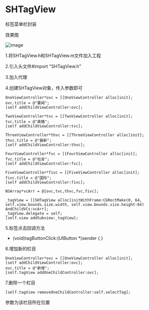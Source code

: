 # SHTagView
标签菜单栏封装

效果图

![image](http://github.com/shihao123/SHTagView/master/效果图.gif)

1.将SHTagView.h和SHTagView.m文件加入工程

2.引入头文件#import "SHTagView.h"

3.加入代理<tagClickDelegate>

4.创建SHTagView对象，传入参数即可

    OneViewController*ovc = [[OneViewController alloc]init];
    ovc.title = @"要闻";
    [self addChildViewController:ovc];

    TwoViewController*tvc = [[TwoViewController alloc]init];
    tvc.title = @"直播";
    [self addChildViewController:tvc];

    ThreeViewController*thvc = [[ThreeViewController alloc]init];
    thvc.title = @"最新";
    [self addChildViewController:thvc];

    FourViewController*fvc = [[FourViewController alloc]init];
    fvc.title = @"社会";
    [self addChildViewController:fvc];

    FiveViewController*fivc = [[FiveViewController alloc]init];
    fivc.title = @"国际";
    [self addChildViewController:fivc];
    
    NSArray*vcArr = @[ovc,tvc,thvc,fvc,fivc];
    
    _tagView = [[SHTagView alloc]initWithFrame:CGRectMake(0, 64, self.view.bounds.size.width, self.view.bounds.size.height-64) AndChildVCs:vcArr];
    _tagView.delegate = self;
    [self.view addSubview:_tagView];
    
5.标签点击回调方法

- (void)tagButtonClick:(UIButton *)sender
{
}

6.增加新的栏目

    OneViewController*ovc = [[OneViewController alloc]init];
    [self addChildViewController:ovc];
    ovc.title = @"新增";
    [self.tagView addOneChildController:ovc];
    
7.删除一个栏目

    [self.tagView removeOneChildController:self.selectTag];
 参数为该栏目所在位置
